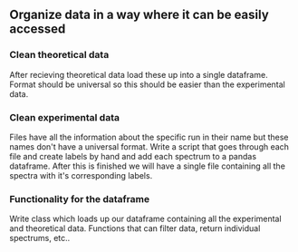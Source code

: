 ## Organize data in a way where it can be easily accessed

### Clean theoretical data
After recieving theoretical data load these up into a single dataframe.
Format should be universal so this should be easier than the experimental data.

### Clean experimental data
Files have all the information about the specific run in their name but these names don't have a universal format.
Write a script that goes through each file and create labels by hand and add each spectrum to a pandas dataframe.
After this is finished we will have a single file containing all the spectra with it's corresponding labels.

### Functionality for the dataframe
Write class which loads up our dataframe containing all the experimental and theoretical data.
Functions that can filter data, return individual spectrums, etc..
